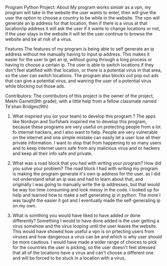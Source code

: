 Program Python Project:
About
My program works simialr as a vpn, my program will take in the website the user wants to enter, then will give the user the option to choose a country to be while in the website. The vpn will generate an ip address for that location, then if there is a virus at that location/ip address it will ask the user if it wants to change locations or not, if the user stays in the website it will let the user continue to browse the website and be at risk of a virus.

Features
The features of my program is being able to self generate an ip address without me manually having to input ip address. This makes it easier for the user to get an ip, without going through a long process or having to choose a certain ip. The user is able to switch locations if they don't feel statified with that location, or there is a potential virus in that area, so the user can switch locations. The program also blocks out pop out ads that can give a potential virus, and wanring the user of a potential virus while blocking out those ads.

Contributors:
The contributors of this project is the owner of the project, Mekhi Garrett(9th grade), with a little help from a fellow classmate named Te'shan Bridges(9th)
1. What inspiried you (or your team) to develop this program ?
The apps like Nordvpn and Surfshark inspiried me to develop this program, because these programs are very useful on protecting people from a lot fo internet hackers, and I also want to help. People are very vulnerable on the internet and one simple mistake can easily let a user lose all their private information. I want to stop that from happening to so many users and to keep internet users safe from any malicious virus and or hackers and keep all their info safe and private.

2. What was a road block that you had with writing your program? How did you solve your problem?
The road block I had with writing my program is making the program generate it's own ip address for the user. as I did not understand what an ip was and had to learn about that, and originally I was going to manually write the ip addresses, but that would be way too time consuming and look messy in the code. I looked up  for help and learned how to make a self generating ip in python. The more I was taught the easier it got and I eventually made the self-generating ip on my own.

3. What is somthing you would have liked to have added or done differently?
    Something I would to have done added is the user getting a virus somehow and the virus looping until the user leaves the website. This would have showed how useful a vpn is on prtecting users from viruses and how dangerous a virus can be and which is why user should be more cautious. I would have made a wider range of  choices to pick for the countries the user is picking, so the user doesn't feel stressed that all of the locations have a virus and can't choose a different one and will be forced to be stuck in a location with a virus,


